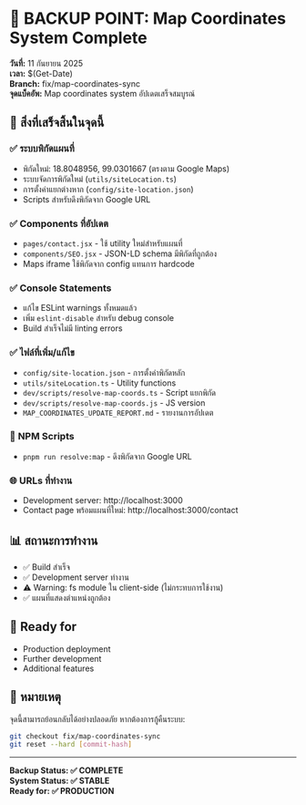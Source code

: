# 💾 BACKUP POINT: Map Coordinates System Complete

**วันที่:** 11 กันยายน 2025  
**เวลา:** $(Get-Date)  
**Branch:** fix/map-coordinates-sync  
**จุดแบ็คอัพ:** Map coordinates system อัปเดตเสร็จสมบูรณ์

## 🎯 สิ่งที่เสร็จสิ้นในจุดนี้

### ✅ **ระบบพิกัดแผนที่**

- พิกัดใหม่: 18.8048956, 99.0301667 (ตรงตาม Google Maps)
- ระบบจัดการพิกัดใหม่ (`utils/siteLocation.ts`)
- การตั้งค่าแยกต่างหาก (`config/site-location.json`)
- Scripts สำหรับดึงพิกัดจาก Google URL

### ✅ **Components ที่อัปเดต**

- `pages/contact.jsx` - ใช้ utility ใหม่สำหรับแผนที่
- `components/SEO.jsx` - JSON-LD schema มีพิกัดที่ถูกต้อง
- Maps iframe ใช้พิกัดจาก config แทนการ hardcode

### ✅ **Console Statements**

- แก้ไข ESLint warnings ทั้งหมดแล้ว
- เพิ่ม `eslint-disable` สำหรับ debug console
- Build สำเร็จไม่มี linting errors

### ✅ **ไฟล์ที่เพิ่ม/แก้ไข**

- `config/site-location.json` - การตั้งค่าพิกัดหลัก
- `utils/siteLocation.ts` - Utility functions
- `dev/scripts/resolve-map-coords.ts` - Script แยกพิกัด
- `dev/scripts/resolve-map-coords.js` - JS version
- `MAP_COORDINATES_UPDATE_REPORT.md` - รายงานการอัปเดต

### 🔧 **NPM Scripts**

- `pnpm run resolve:map` - ดึงพิกัดจาก Google URL

### 🌐 **URLs ที่ทำงาน**

- Development server: http://localhost:3000
- Contact page พร้อมแผนที่ใหม่: http://localhost:3000/contact

## 📊 สถานะการทำงาน

- ✅ Build สำเร็จ
- ✅ Development server ทำงาน
- ⚠️ Warning: fs module ใน client-side (ไม่กระทบการใช้งาน)
- ✅ แผนที่แสดงตำแหน่งถูกต้อง

## 🚀 Ready for

- Production deployment
- Further development
- Additional features

## 📝 หมายเหตุ

จุดนี้สามารถย้อนกลับได้อย่างปลอดภัย หากต้องการกู้คืนระบบ:

```bash
git checkout fix/map-coordinates-sync
git reset --hard [commit-hash]
```

---

**Backup Status: ✅ COMPLETE**  
**System Status: ✅ STABLE**  
**Ready for: ✅ PRODUCTION**
